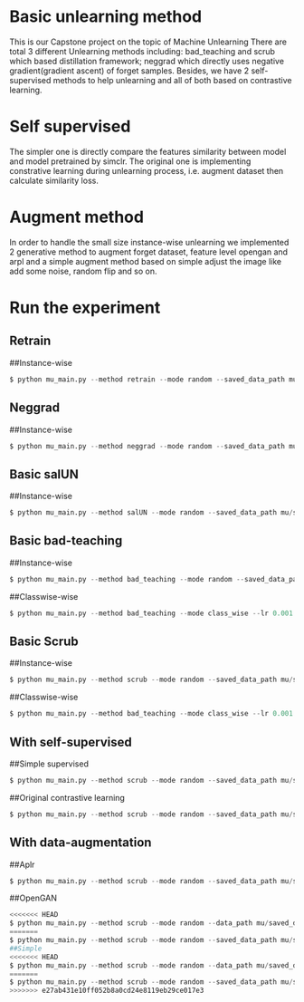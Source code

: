 # Basic unlearning method
This is our Capstone project on the topic of Machine Unlearning
There are total 3 different Unlearning methods including: bad_teaching and scrub which based distillation framework; neggrad which directly uses negative gradient(gradient ascent) of forget samples.
Besides, we have 2 self-supervised methods to help unlearning and all of both based on contrastive learning.


# Self supervised
The simpler one is directly compare the features similarity between model and model pretrained by simclr. The original one is implementing constrative learning during unlearning process, i.e. augment dataset then
calculate similarity loss.

# Augment method
In order to handle the small size instance-wise unlearning we implemented 2 generative method to augment forget dataset, feature level opengan and arpl and a simple augment method based on simple adjust the image
like add some noise, random flip and so on.

# Run the experiment


## Retrain
##Instance-wise
```python
$ python mu_main.py --method retrain --mode random --saved_data_path mu/saved_data --lr 0.005 --epoches 2 --loss_weight 0
```

## Neggrad
##Instance-wise
```python
$ python mu_main.py --method neggrad --mode random --saved_data_path mu/saved_data --lr 0.005 --epoches 2 --loss_weight 0
```
## Basic salUN
##Instance-wise
```python
$ python mu_main.py --method salUN --mode random --saved_data_path mu/saved_data --lr 0.0013 --epoches 2 

```
## Basic bad-teaching
##Instance-wise
```python
$ python mu_main.py --method bad_teaching --mode random --saved_data_path mu/saved_data --lr 0.005 --epoches 2 --loss_weight 0

```
##Classwise-wise
```python
$ python mu_main.py --method bad_teaching --mode class_wise --lr 0.001 --epoches 1 --loss_weight 0

```
## Basic Scrub
##Instance-wise
```python
$ python mu_main.py --method scrub --mode random --saved_data_path mu/saved_data --lr 0.005 --epoches 2 --loss_weight 0

```
##Classwise-wise
```python
$ python mu_main.py --method bad_teaching --mode class_wise --lr 0.001 --epoches 1 --loss_weight 0

```

## With self-supervised
##Simple supervised
```python
$ python mu_main.py --method scrub --mode random --saved_data_path mu/saved_data --lr 0.005 --epoches 2 --loss_weight 0.5

```
##Original contrastive learning
```python
$ python mu_main.py --method scrub --mode random --saved_data_path mu/saved_data --lr 0.005 --epoches 2 --loss_weight 0.5 --supervised_mode original

```

## With data-augmentation
##Aplr
```python
$ python mu_main.py --method scrub --mode random --saved_data_path mu/saved_data --lr 0.005 --epoches 2 --loss_weight 0 --data_augment aplr --augment_num 3000

```

##OpenGAN
```python
<<<<<<< HEAD
$ python mu_main.py --method scrub --mode random --data_path mu/saved_data --lr 0.005 --epoches 2 --loss_weight 0 --data_augment opengan
=======
$ python mu_main.py --method scrub --mode random --saved_data_path mu/saved_data --lr 0.005 --epoches 2 --loss_weight 0 --data_augment opengan
##Simple
<<<<<<< HEAD
$ python mu_main.py --method scrub --mode random --data_path mu/saved_data --lr 0.005 --epoches 2 --loss_weight 0 --data_augment simple
=======
$ python mu_main.py --method scrub --mode random --saved_data_path mu/saved_data --lr 0.005 --epoches 2 --loss_weight 0 --data_augment simple
>>>>>>> e27ab431e10ff052b8a0cd24e8119eb29ce017e3

```

